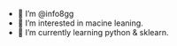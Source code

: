 - 👋 I’m @info8gg
- 👀 I’m interested in macine leaning.
- 🌱 I’m currently learning python & sklearn.

<!---
info8gg/info8gg is a ✨ special ✨ repository because its `README.md` (this file) appears on your GitHub profile.
You can click the Preview link to take a look at your changes.
--->
